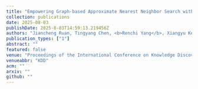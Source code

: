 ```yaml
---
title: "Empowering Graph-based Approximate Nearest Neighbor Search with Adaptive Awareness Capabilities"
collection: publications
date: 2025-08-03
publishDate: 2025-8-03T14:59:13.219456Z
authors: "Jiancheng Ruan, Tingyang Chen, <b>Renchi Yang</b>, Xiangyu Ke, Yunjun Gao"
publication_types: ["1"]
abstract: ""
featured: false
venue: "Proceedings of the International Conference on Knowledge Discovery and Data Mining"
venueabbr: "KDD"
acm: ""
arxiv: ""
github: ""
---
```

